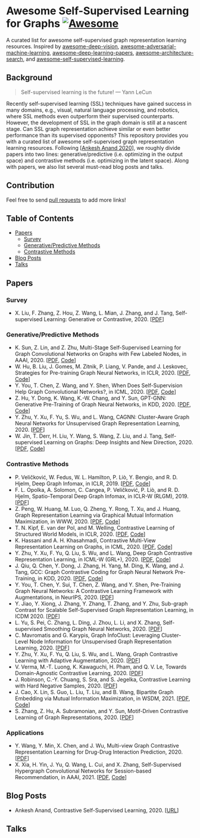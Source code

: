 # Awesome Self-Supervised Learning for Graphs  [![Awesome](https://awesome.re/badge.svg)](https://awesome.re)

A curated list for awesome self-supervised graph representation learning resources. Inspired by [awesome-deep-vision](https://github.com/kjw0612/awesome-deep-vision), [awesome-adversarial-machine-learning](https://github.com/yenchenlin/awesome-adversarial-machine-learning), [awesome-deep-learning-papers](https://github.com/terryum/awesome-deep-learning-papers), [awesome-architecture-search](https://github.com/markdtw/awesome-architecture-search), and [awesome-self-supervised-learning](https://github.com/jason718/awesome-self-supervised-learning).

## Background

> Self-supervised learning is the future! — Yann LeCun

Recently self-supervised learning (SSL) techniques have gained success in many domains, e.g., visual, natural language processing, and robotics, where SSL methods even outperform their supervised counterparts. However, the development of SSL in the graph domain is still at a nascent stage. Can SSL graph representation achieve similar or even better performance than its supervised opponents? This repository provides you with a curated list of awesome self-supervised graph representation learning resources. Following [[Ankesh Anand 2020](https://ankeshanand.com/blog/2020/01/26/contrative-self-supervised-learning.html)], we roughly divide papers into two lines: generative/predictive (i.e. optimizing in the output space) and contrastive methods (i.e. optimizing in the latent space). Along with papers, we also list several must-read blog posts and talks.

## Contribution

Feel free to send [pull requests](pulls) to add more links!

## Table of Contents

* [Papers](#papers)
  * [Survey](#survey)
  * [Generative/Predictive Methods](#generativepredictive-methods)
  * [Contrastive Methods](#contrastive-methods)
* [Blog Posts](#blog-posts)
* [Talks](#talks)

## Papers

### Survey

* X. Liu, F. Zhang, Z. Hou, Z. Wang, L. Mian, J. Zhang, and J. Tang, Self-supervised Learning: Generative or Contrastive, 2020. [[PDF](https://arxiv.org/abs/2006.08218)]

### Generative/Predictive Methods

* K. Sun, Z. Lin, and Z. Zhu, Multi-Stage Self-Supervised Learning for Graph Convolutional Networks on Graphs with Few Labeled Nodes, in AAAI, 2020. [[PDF](https://aaai.org/ojs/index.php/AAAI/article/view/6048/5904), [Code](https://github.com/datake/M3S)]
* W. Hu, B. Liu, J. Gomes, M. Zitnik, P. Liang, V. Pande, and J. Leskovec, Strategies for Pre-training Graph Neural Networks, in ICLR, 2020. [[PDF](https://openreview.net/forum?id=HJlWWJSFDH), [Code](https://github.com/snap-stanford/pretrain-gnns/)]
* Y. You, T. Chen, Z. Wang, and Y. Shen, When Does Self-Supervision Help Graph Convolutional Networks?, in ICML, 2020. [[PDF](http://arxiv.org/abs/2006.09136), [Code](https://github.com/Shen-Lab/SS-GCNs)]
* Z. Hu, Y. Dong, K. Wang, K.-W. Chang, and Y. Sun, GPT-GNN: Generative Pre-Training of Graph Neural Networks, in KDD, 2020. [[PDF](https://dl.acm.org/doi/10.1145/3394486.3403237), [Code](https://github.com/acbull/GPT-GNN)]
* Y. Zhu, Y. Xu, F. Yu, S. Wu, and L. Wang, CAGNN: Cluster-Aware Graph Neural Networks for Unsupervised Graph Representation Learning, 2020. [[PDF](https://arxiv.org/abs/2009.01674)]
* W. Jin, T. Derr, H. Liu, Y. Wang, S. Wang, Z. Liu, and J. Tang, Self-supervised Learning on Graphs: Deep Insights and New Direction, 2020. [[PDF](https://arxiv.org/abs/2006.10141), [Code](https://github.com/ChandlerBang/SelfTask-GNN)]

### Contrastive Methods

- P. Veličković, W. Fedus, W. L. Hamilton, P. Liò, Y. Bengio, and R. D. Hjelm, Deep Graph Infomax, in ICLR, 2019. [[PDF](https://openreview.net/forum?id=rklz9iAcKQ), [Code](https://github.com/PetarV-/DGI)]
- F. L. Opolka, A. Solomon, C. Cangea, P. Veličković, P. Liò, and R. D. Hjelm, Spatio-Temporal Deep Graph Infomax, in ICLR-W (RLGM), 2019. [[PDF](https://arxiv.org/abs/1904.06316)]
- Z. Peng, W. Huang, M. Luo, Q. Zheng, Y. Rong, T. Xu, and J. Huang, Graph Representation Learning via Graphical Mutual Information Maximization, in WWW, 2020. [[PDF](https://dl.acm.org/doi/10.1145/3366423.3380112), [Code](https://github.com/zpeng27/GMI)]
- T. N. Kipf, E. van der Pol, and M. Welling, Contrastive Learning of Structured World Models, in ICLR, 2020. [[PDF](https://openreview.net/forum?id=H1gax6VtDB), [Code](https://github.com/tkipf/c-swm)]
- K. Hassani and A. H. Khasahmadi, Contrastive Multi-View Representation Learning on Graphs, in ICML, 2020. [[PDF](https://arxiv.org/abs/2006.05582), [Code](https://github.com/kavehhassani/mvgrl)]
- Y. Zhu, Y. Xu, F. Yu, Q. Liu, S. Wu, and L. Wang, Deep Graph Contrastive Representation Learning, in ICML-W (GRL+), 2020. [[PDF](https://arxiv.org/abs/2006.04131), [Code](https://github.com/CRIPAC-DIG/GRACE/)]
- J. Qiu, Q. Chen, Y. Dong, J. Zhang, H. Yang, M. Ding, K. Wang, and J. Tang, GCC: Graph Contrastive Coding for Graph Neural Network Pre-Training, in KDD, 2020. [[PDF](https://dl.acm.org/doi/10.1145/3394486.3403168), [Code](https://github.com/THUDM/GCC)]
- Y. You, T. Chen, Y. Sui, T. Chen, Z. Wang, and Y. Shen, Pre-Training Graph Neural Networks: A Contrastive Learning Framework with Augmentations, in NeurIPS, 2020. [[PDF](http://arxiv.org/abs/2010.13902)]
- Y. Jiao, Y. Xiong, J. Zhang, Y. Zhang, T. Zhang, and Y. Zhu, Sub-graph Contrast for Scalable Self-Supervised Graph Representation Learning, in ICDM 2020. [[PDF](http://arxiv.org/abs/2009.10273)]
- L. Yu, S. Pei, C. Zhang, L. Ding, J. Zhou, L. Li, and X. Zhang, Self-supervised Smoothing Graph Neural Networks, 2020. [[PDF](https://arxiv.org/abs/2009.00934)]
- C. Mavromatis and G. Karypis, Graph InfoClust: Leveraging Cluster-Level Node Information for Unsupervised Graph Representation Learning, 2020. [[PDF](https://arxiv.org/abs/2009.06946)]
- Y. Zhu, Y. Xu, F. Yu, Q. Liu, S. Wu, and L. Wang, Graph Contrastive Learning with Adaptive Augmentation, 2020. [[PDF](http://arxiv.org/abs/2010.14945)]
- V. Verma, M.-T. Luong, K. Kawaguchi, H. Pham, and Q. V. Le, Towards Domain-Agnostic Contrastive Learning, 2020. [[PDF](https://arxiv.org/abs/2011.04419)]
- J. Robinson, C.-Y. Chuang, S. Sra, and S. Jegelka, Contrastive Learning with Hard Negative Samples, 2020.  [[PDF](http://arxiv.org/abs/2010.04592v1)]
- J. Cao, X. Lin, S. Guo, L. Liu, T. Liu, and B. Wang, Bipartite Graph Embedding via Mutual Information Maximization, in WSDM, 2021. [[PDF](https://arxiv.org/abs/2012.05442v1), [Code](https://github.com/caojiangxia/BiGI)]
- S. Zhang, Z. Hu, A. Subramonian, and Y. Sun, Motif-Driven Contrastive Learning of Graph Representations, 2020. [[PDF](http://arxiv.org/abs/2012.12533)]

### Applications

- Y. Wang, Y. Min, X. Chen, and J. Wu, Multi-view Graph Contrastive Representation Learning for Drug-Drug Interaction Prediction, 2020. [[PDF](https://arxiv.org/abs/2010.11711)]
- X. Xia, H. Yin, J. Yu, Q. Wang, L. Cui, and X. Zhang, Self-Supervised Hypergraph Convolutional Networks for Session-based Recommendation, in AAAI, 2021. [[PDF](https://arxiv.org/abs/2012.06852), [Code](https://github.com/xiaxin1998/DHCN)]

## Blog Posts

* Ankesh Anand, Contrastive Self-Supervised Learning, 2020. [[URL](https://ankeshanand.com/blog/2020/01/26/contrative-self-supervised-learning.html)]

## Talks

